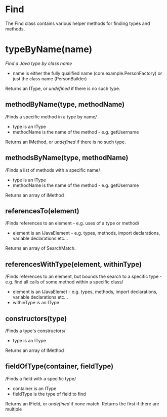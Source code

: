 
# Find

The Find class contains various helper methods for finding types and methods.

# typeByName(name)
*Find a Java type by class name*
+ name is either the fully qualified name (com.example.PersonFactory) or just the class name (PersonBuilder)

Returns an IType, or *undefined* if there is no such type.

## methodByName(type, methodName)
/Finds a specific method in a type by name/
+ type is an IType
+ methodName is the name of the method - e.g. getUsername

Returns an IMethod, or *undefined* if there is no such type.

## methodsByName(type, methodName)
/Finds a list of methods with a specific name/
+ type is an IType
+ methodName is the name of the method - e.g. getUsername

Returns an array of IMethod

## referencesTo(element)
/Finds references to an element - e.g. uses of a type or method/
+ element is an IJavaElement - e.g. types, methods, import declarations, variable declarations etc...

Returns an array of SearchMatch.

## referencesWithType(element, withinType)
/Finds references to an element, but bounds the search to a specific type - e.g. find all calls of some method within a specific class/
+ element is an IJavaElemet - e.g. types, methods, import declarations, variable declarations etc...
+ withinType is an IType

## constructors(type)
/Finds a type's constructors/
+ type is an IType

Returns an array of IMethod

## fieldOfType(container, fieldType)
/Finds a field with a specific type/
+ container is an IType
+ fieldType is the type of field to find

Returns an IField, or *undefined* if none match. Returns the first if there are multiple


